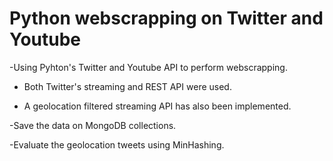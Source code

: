 # Python webscrapping on Twitter and Youtube

-Using Pyhton's Twitter and Youtube API to perform webscrapping.
  
  - Both Twitter's streaming and REST API were used.
  
  - A geolocation filtered streaming API has also been implemented.

-Save the data on MongoDB collections.

-Evaluate the geolocation tweets using MinHashing.
